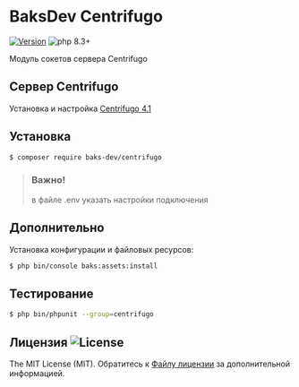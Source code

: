 # BaksDev Centrifugo

[![Version](https://img.shields.io/badge/version-7.1.10-blue)](https://github.com/baks-dev/centrifugo/releases)
![php 8.3+](https://img.shields.io/badge/php-min%208.3-red.svg)

Модуль сокетов сервера Centrifugo

## Cервер Centrifugo

Установка и настройка [Centrifugo 4.1](Centrifugo.md)

## Установка

``` bash
$ composer require baks-dev/centrifugo
```

> ### Важно!
> в файле .env указать настройки подключения

## Дополнительно

Установка конфигурации и файловых ресурсов:

``` bash
$ php bin/console baks:assets:install
```

## Тестирование

``` bash
$ php bin/phpunit --group=centrifugo
```

## Лицензия ![License](https://img.shields.io/badge/MIT-green)

The MIT License (MIT). Обратитесь к [Файлу лицензии](LICENSE.md) за дополнительной информацией.

